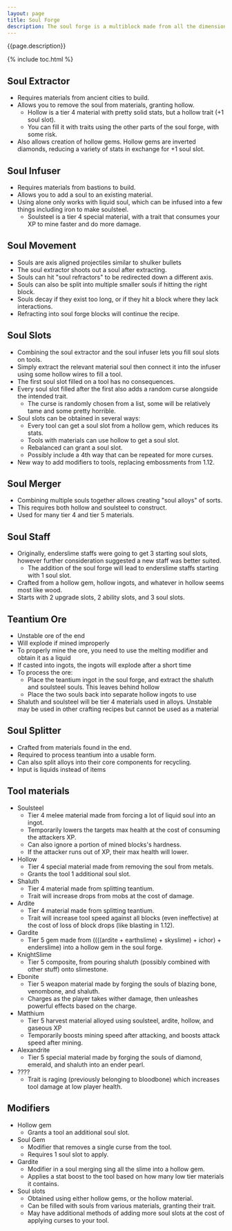 ```yaml
---
layout: page
title: Soul Forge
description: The soul forge is a multiblock made from all the dimensions. Allows advanced manipulation of traits and creation of unique materials.
---
```


{{page.description}}

{% include toc.html %}

## Soul Extractor

* Requires materials from ancient cities to build.
* Allows you to remove the soul from materials, granting hollow.
    * Hollow is a tier 4 material with pretty solid stats, but a hollow trait (+1 soul slot).
    * You can fill it with traits using the other parts of the soul forge, with some risk.
* Also allows creation of hollow gems. Hollow gems are inverted diamonds, reducing a variety of stats in exchange for +1 soul slot.

## Soul Infuser

* Requires materials from bastions to build.
* Allows you to add a soul to an existing material.
* Using alone only works with liquid soul, which can be infused into a few things including iron to make soulsteel.
    * Soulsteel is a tier 4 special material, with a trait that consumes your XP to mine faster and do more damage.

## Soul Movement

* Souls are axis aligned projectiles similar to shulker bullets
* The soul extractor shoots out a soul after extracting.
* Souls can hit "soul refractors" to be redirected down a different axis.
* Souls can also be split into multiple smaller souls if hitting the right block.
* Souls decay if they exist too long, or if they hit a block where they lack interactions.
* Refracting into soul forge blocks will continue the recipe.

## Soul Slots

* Combining the soul extractor and the soul infuser lets you fill soul slots on tools.
* Simply extract the relevant material soul then connect it into the infuser using some hollow wires to fill a tool.
* The first soul slot filled on a tool has no consequences.
* Every soul slot filled after the first also adds a random curse alongside the intended trait.
    * The curse is randomly chosen from a list, some will be relatively tame and some pretty horrible.
* Soul slots can be obtained in several ways:
    * Every tool can get a soul slot from a hollow gem, which reduces its stats.
    * Tools with materials can use hollow to get a soul slot.
    * Rebalanced can grant a soul slot.
    * Possibly include a 4th way that can be repeated for more curses.
* New way to add modifiers to tools, replacing embossments from 1.12.

## Soul Merger

* Combining multiple souls together allows creating "soul alloys" of sorts.
* This requires both hollow and soulsteel to construct.
* Used for many tier 4 and tier 5 materials.

## Soul Staff

* Originally, enderslime staffs were going to get 3 starting soul slots, however further consideration suggested a new staff was better suited.
    * The addition of the soul forge will lead to enderslime staffs starting with 1 soul slot.
* Crafted from a hollow gem, hollow ingots, and whatever in hollow seems most like wood.
* Starts with 2 upgrade slots, 2 ability slots, and 3 soul slots.

## Teantium Ore

* Unstable ore of the end
* Will explode if mined improperly
* To properly mine the ore, you need to use the melting modifier and obtain it as a liquid
* If casted into ingots, the ingots will explode after a short time
* To process the ore:
    * Place the teantium ingot in the soul forge, and extract the shaluth and soulsteel souls. This leaves behind hollow
    * Place the two souls back into separate hollow ingots to use
* Shaluth and soulsteel will be tier 4 materials used in alloys. Unstable may be used in other crafting recipes but cannot be used as a material

## Soul Splitter

* Crafted from materials found in the end.
* Required to process teantium into a usable form.
* Can also split alloys into their core components for recycling.
* Input is liquids instead of items

## Tool materials

* Soulsteel
    * Tier 4 melee material made from forcing a lot of liquid soul into an ingot.
    * Temporarily lowers the targets max health at the cost of consuming the attackers XP.
    * Can also ignore a portion of mined blocks's hardness.
    * If the attacker runs out of XP, their max health will lower.
* Hollow
    * Tier 4 special material made from removing the soul from metals.
    * Grants the tool 1 additional soul slot.
* Shaluth
   * Tier 4 material made from splitting teantium.
   * Trait will increase drops from mobs at the cost of damage.
* Ardite
   * Tier 4 material made from splitting teantium.
   * Trait will increase tool speed against all blocks (even ineffective) at the cost of loss of block drops (like blasting in 1.12).
* Gardite
    * Tier 5 gem made from ((((ardite + earthslime) + skyslime) + ichor) + enderslime) into a hollow gem in the soul forge.
* KnightSlime
    * Tier 5 composite, from pouring shaluth (possibly combined with other stuff) onto slimestone.
* Ebonite
    * Tier 5 weapon material made by forging the souls of blazing bone, venombone, and shaluth.
    * Charges as the player takes wither damage, then unleashes powerful effects based on the charge.
* Matthium
    * Tier 5 harvest material alloyed using soulsteel, ardite, hollow, and gaseous XP
    * Temporarily boosts mining speed after attacking, and boosts attack speed after mining.
* Alexandrite
    * Tier 5 special material made by forging the souls of diamond, emerald, and shaluth into an ender pearl.
* ????
    * Trait is raging (previously belonging to bloodbone) which increases tool damage at low player health.

## Modifiers

* Hollow gem
    * Grants a tool an additional soul slot.
* Soul Gem
    * Modifier that removes a single curse from the tool.
    * Requires 1 soul slot to apply.
* Gardite
    * Modifier in a soul merging sing all the slime into a hollow gem.
    * Applies a stat boost to the tool based on how many low tier materials it contains.
* Soul slots
    * Obtained using either hollow gems, or the hollow material.
    * Can be filled with souls from various materials, granting their trait.
    * May have additional methods of adding more soul slots at the cost of applying curses to your tool.
